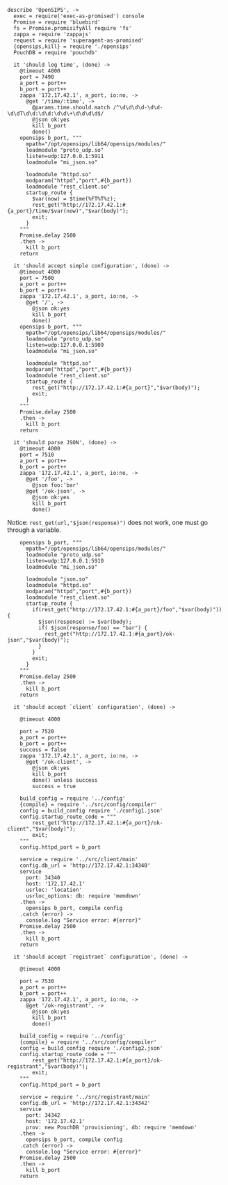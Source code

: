     describe 'OpenSIPS', ->
      exec = require('exec-as-promised') console
      Promise = require 'bluebird'
      fs = Promise.promisifyAll require 'fs'
      zappa = require 'zappajs'
      request = require 'superagent-as-promised'
      {opensips,kill} = require './opensips'
      PouchDB = require 'pouchdb'

      it 'should log time', (done) ->
        @timeout 4000
        port = 7490
        a_port = port++
        b_port = port++
        zappa '172.17.42.1', a_port, io:no, ->
          @get '/time/:time', ->
            @params.time.should.match /^\d\d\d\d-\d\d-\d\dT\d\d:\d\d:\d\d\+\d\d\d\d$/
            @json ok:yes
            kill b_port
            done()
        opensips b_port, """
          mpath="/opt/opensips/lib64/opensips/modules/"
          loadmodule "proto_udp.so"
          listen=udp:127.0.0.1:5911
          loadmodule "mi_json.so"

          loadmodule "httpd.so"
          modparam("httpd","port",#{b_port})
          loadmodule "rest_client.so"
          startup_route {
            $var(now) = $time(%FT%T%z);
            rest_get("http://172.17.42.1:#{a_port}/time/$var(now)","$var(body)");
            exit;
          }
        """
        Promise.delay 2500
        .then ->
          kill b_port
        return

      it 'should accept simple configuration', (done) ->
        @timeout 4000
        port = 7500
        a_port = port++
        b_port = port++
        zappa '172.17.42.1', a_port, io:no, ->
          @get '/', ->
            @json ok:yes
            kill b_port
            done()
        opensips b_port, """
          mpath="/opt/opensips/lib64/opensips/modules/"
          loadmodule "proto_udp.so"
          listen=udp:127.0.0.1:5909
          loadmodule "mi_json.so"

          loadmodule "httpd.so"
          modparam("httpd","port",#{b_port})
          loadmodule "rest_client.so"
          startup_route {
            rest_get("http://172.17.42.1:#{a_port}","$var(body)");
            exit;
          }
        """
        Promise.delay 2500
        .then ->
          kill b_port
        return

      it 'should parse JSON', (done) ->
        @timeout 4000
        port = 7510
        a_port = port++
        b_port = port++
        zappa '172.17.42.1', a_port, io:no, ->
          @get '/foo', ->
            @json foo:'bar'
          @get '/ok-json', ->
            @json ok:yes
            kill b_port
            done()

Notice: `rest_get(url,"$json(response)")` does not work, one must go through a variable.

        opensips b_port, """
          mpath="/opt/opensips/lib64/opensips/modules/"
          loadmodule "proto_udp.so"
          listen=udp:127.0.0.1:5910
          loadmodule "mi_json.so"

          loadmodule "json.so"
          loadmodule "httpd.so"
          modparam("httpd","port",#{b_port})
          loadmodule "rest_client.so"
          startup_route {
            if(rest_get("http://172.17.42.1:#{a_port}/foo","$var(body)")) {
              $json(response) := $var(body);
              if( $json(response/foo) == "bar") {
                rest_get("http://172.17.42.1:#{a_port}/ok-json","$var(body)");
              }
            }
            exit;
          }
        """
        Promise.delay 2500
        .then ->
          kill b_port
        return

      it 'should accept `client` configuration', (done) ->

        @timeout 4000

        port = 7520
        a_port = port++
        b_port = port++
        success = false
        zappa '172.17.42.1', a_port, io:no, ->
          @get '/ok-client', ->
            @json ok:yes
            kill b_port
            done() unless success
            success = true

        build_config = require '../config'
        {compile} = require '../src/config/compiler'
        config = build_config require './config1.json'
        config.startup_route_code = """
            rest_get("http://172.17.42.1:#{a_port}/ok-client","$var(body)");
            exit;
        """
        config.httpd_port = b_port

        service = require '../src/client/main'
        config.db_url = 'http://172.17.42.1:34340'
        service
          port: 34340
          host: '172.17.42.1'
          usrloc: 'location'
          usrloc_options: db: require 'memdown'
        .then ->
          opensips b_port, compile config
        .catch (error) ->
          console.log "Service error: #{error}"
        Promise.delay 2500
        .then ->
          kill b_port
        return

      it 'should accept `registrant` configuration', (done) ->

        @timeout 4000

        port = 7530
        a_port = port++
        b_port = port++
        zappa '172.17.42.1', a_port, io:no, ->
          @get '/ok-registrant', ->
            @json ok:yes
            kill b_port
            done()

        build_config = require '../config'
        {compile} = require '../src/config/compiler'
        config = build_config require './config2.json'
        config.startup_route_code = """
            rest_get("http://172.17.42.1:#{a_port}/ok-registrant","$var(body)");
            exit;
        """
        config.httpd_port = b_port

        service = require '../src/registrant/main'
        config.db_url = 'http://172.17.42.1:34342'
        service
          port: 34342
          host: '172.17.42.1'
          prov: new PouchDB 'provisioning', db: require 'memdown'
        .then ->
          opensips b_port, compile config
        .catch (error) ->
          console.log "Service error: #{error}"
        Promise.delay 2500
        .then ->
          kill b_port
        return
